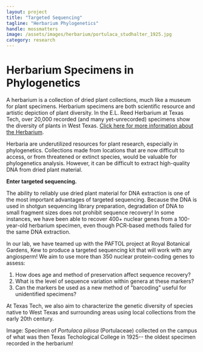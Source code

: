 ```yaml
---
layout: project
title: "Targeted Sequencing"
tagline: "Herbarium Phylogenetics"
handle: mossmatters
image: /assets/images/herbarium/portulaca_studhalter_1925.jpg
category: research
---
```


# Herbarium Specimens in Phylogenetics

A herbarium is a collection of dried plant collections, much like a museum for plant specimens. Herbarium specimens are both scientific resource and artistic depiction of plant diversity. In the E.L. Reed Herbarium at Texas Tech, over 20,000 recorded (and many yet-unrecorded) specimens show the diversity of plants in West Texas. [Click here for more information about the Herbarium](/herbarium).

Herbaria are underutilized resources for plant research, especially in phylogenetics. Collections made from locations that are now difficult to access, or from threatened or extinct species, would be valuable for phylogenetics analysis. However, it can be difficult to extract high-quality DNA from dried plant material. 

**Enter targeted sequencing.**

The ability to reliably use dried plant material for DNA extraction is one of the most important advantages of targeted sequencing. Because the DNA is used in shotgun sequencing library preparation, degradation of DNA to small fragment sizes does not prohibit sequence recovery! In some instances, we have been able to recover 400+ nuclear genes from a 100-year-old herbarium specimen, even though PCR-based methods failed for the same DNA extraction.

In our lab, we have teamed up with the PAFTOL project at Royal Botanical Gardens, Kew to produce a targeted sequencing kit that will work with any angiosperm! We aim to use more than 350 nuclear protein-coding genes to assess:

1. How does age and method of preservation affect sequence recovery?
2. What is the level of sequence variation within genera at these markers?
3. Can the markers be used as a new method of "barcoding" useful for unidentified specimens?

At Texas Tech, we also aim to characterize the genetic diversity of species native to West Texas and surrounding areas using local collections from the early 20th century.

Image: Specimen of *Portulaca pilosa* (Portulaceae) collected on the campus of what was then Texas Techological College in 1925-- the oldest specimen recorded in the herbarium! 